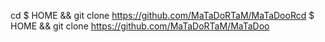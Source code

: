 cd $ HOME && git clone https://github.com/MaTaDoRTaM/MaTaDooRcd $ HOME && git clone https://github.com/MaTaDoRTaM/MaTaDoo
